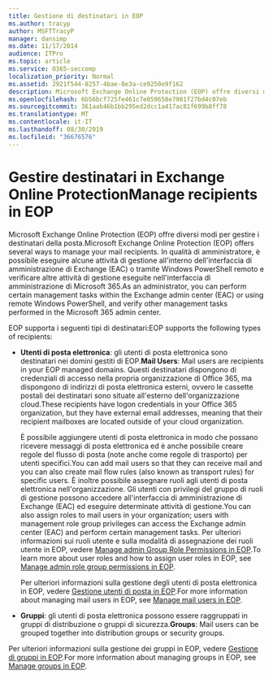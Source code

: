 ```yaml
---
title: Gestione di destinatari in EOP
ms.author: tracyp
author: MSFTTracyP
manager: dansimp
ms.date: 11/17/2014
audience: ITPro
ms.topic: article
ms.service: O365-seccomp
localization_priority: Normal
ms.assetid: 2921f544-8257-4bae-8e3a-ce9250e9f162
description: Microsoft Exchange Online Protection (EOP) offre diversi modi per gestire i destinatari della posta. In qualità di amministratore, è possibile eseguire alcune attività di gestione all'interno dell'interfaccia di amministrazione di Exchange (EAC) o tramite Windows PowerShell remoto e verificare altre attività di gestione eseguite nell'interfaccia di amministrazione di Microsoft 365.
ms.openlocfilehash: 6b56bcf725fe461c7e059658e7981f27bd4c07eb
ms.sourcegitcommit: 361aab46b1bb295ed2dcc1a417ac81f699b8ff78
ms.translationtype: MT
ms.contentlocale: it-IT
ms.lasthandoff: 08/30/2019
ms.locfileid: "36676576"
---
```

# <a name="manage-recipients-in-eop"></a><span data-ttu-id="c57e9-104">Gestire destinatari in Exchange Online Protection</span><span class="sxs-lookup"><span data-stu-id="c57e9-104">Manage recipients in EOP</span></span>

<span data-ttu-id="c57e9-105">Microsoft Exchange Online Protection (EOP) offre diversi modi per gestire i destinatari della posta.</span><span class="sxs-lookup"><span data-stu-id="c57e9-105">Microsoft Exchange Online Protection (EOP) offers several ways to manage your mail recipients.</span></span> <span data-ttu-id="c57e9-106">In qualità di amministratore, è possibile eseguire alcune attività di gestione all'interno dell'interfaccia di amministrazione di Exchange (EAC) o tramite Windows PowerShell remoto e verificare altre attività di gestione eseguite nell'interfaccia di amministrazione di Microsoft 365.</span><span class="sxs-lookup"><span data-stu-id="c57e9-106">As an administrator, you can perform certain management tasks within the Exchange admin center (EAC) or using remote Windows PowerShell, and verify other management tasks performed in the Microsoft 365 admin center.</span></span>
  
<span data-ttu-id="c57e9-107">EOP supporta i seguenti tipi di destinatari:</span><span class="sxs-lookup"><span data-stu-id="c57e9-107">EOP supports the following types of recipients:</span></span>
  
- <span data-ttu-id="c57e9-108">**Utenti di posta elettronica**: gli utenti di posta elettronica sono destinatari nei domini gestiti di EOP.</span><span class="sxs-lookup"><span data-stu-id="c57e9-108">**Mail Users**: Mail users are recipients in your EOP managed domains.</span></span> <span data-ttu-id="c57e9-109">Questi destinatari dispongono di credenziali di accesso nella propria organizzazione di Office 365, ma dispongono di indirizzi di posta elettronica esterni, ovvero le cassette postali dei destinatari sono situate all'esterno dell'organizzazione cloud.</span><span class="sxs-lookup"><span data-stu-id="c57e9-109">These recipients have logon credentials in your Office 365 organization, but they have external email addresses, meaning that their recipient mailboxes are located outside of your cloud organization.</span></span>

  <span data-ttu-id="c57e9-110">È possibile aggiungere utenti di posta elettronica in modo che possano ricevere messaggi di posta elettronica ed è anche possibile creare regole del flusso di posta (note anche come regole di trasporto) per utenti specifici.</span><span class="sxs-lookup"><span data-stu-id="c57e9-110">You can add mail users so that they can receive mail and you can also create mail flow rules (also known as transport rules) for specific users.</span></span> <span data-ttu-id="c57e9-111">È inoltre possibile assegnare ruoli agli utenti di posta elettronica nell'organizzazione. Gli utenti con privilegi del gruppo di ruoli di gestione possono accedere all'interfaccia di amministrazione di Exchange (EAC) ed eseguire determinate attività di gestione.</span><span class="sxs-lookup"><span data-stu-id="c57e9-111">You can also assign roles to mail users in your organization; users with management role group privileges can access the Exchange admin center (EAC) and perform certain management tasks.</span></span> <span data-ttu-id="c57e9-112">Per ulteriori informazioni sui ruoli utente e sulla modalità di assegnazione dei ruoli utente in EOP, vedere [Manage admin Group Role Permissions in EOP](manage-admin-role-group-permissions-in-eop.md).</span><span class="sxs-lookup"><span data-stu-id="c57e9-112">To learn more about user roles and how to assign user roles in EOP, see [Manage admin role group permissions in EOP](manage-admin-role-group-permissions-in-eop.md).</span></span>

  <span data-ttu-id="c57e9-113">Per ulteriori informazioni sulla gestione degli utenti di posta elettronica in EOP, vedere [Gestione utenti di posta in EOP](manage-mail-users-in-eop.md).</span><span class="sxs-lookup"><span data-stu-id="c57e9-113">For more information about managing mail users in EOP, see [Manage mail users in EOP](manage-mail-users-in-eop.md).</span></span>

- <span data-ttu-id="c57e9-114">**Gruppi**: gli utenti di posta elettronica possono essere raggruppati in gruppi di distribuzione o gruppi di sicurezza.</span><span class="sxs-lookup"><span data-stu-id="c57e9-114">**Groups**: Mail users can be grouped together into distribution groups or security groups.</span></span>

<span data-ttu-id="c57e9-115">Per ulteriori informazioni sulla gestione dei gruppi in EOP, vedere [Gestione di gruppi in EOP](manage-groups-in-eop.md).</span><span class="sxs-lookup"><span data-stu-id="c57e9-115">For more information about managing groups in EOP, see [Manage groups in EOP](manage-groups-in-eop.md).</span></span>
